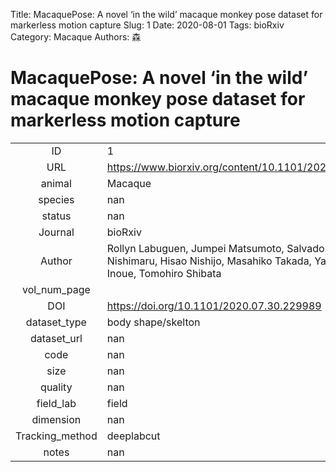 Title: MacaquePose: A novel ‘in the wild’ macaque monkey pose dataset for markerless motion capture
Slug: 1
Date: 2020-08-01
Tags: bioRxiv
Category: Macaque
Authors: 森

# MacaquePose: A novel ‘in the wild’ macaque monkey pose dataset for markerless motion capture

|||
|:-:|:-|
|ID| 1|
|URL| https://www.biorxiv.org/content/10.1101/2020.07.30.229989v2|
|animal| Macaque|
|species| nan|
|status| nan|
|Journal| bioRxiv|
|Author| Rollyn Labuguen, Jumpei Matsumoto, Salvador Negrete, Hiroshi Nishimaru, Hisao Nishijo, Masahiko Takada, Yasuhiro Go, Ken-ichi Inoue, Tomohiro Shibata|
|vol_num_page| |
|DOI| https://doi.org/10.1101/2020.07.30.229989|
|dataset_type| body shape/skelton|
|dataset_url| nan|
|code| nan|
|size| nan|
|quality| nan|
|field_lab      | field|
|dimension      | nan|
|Tracking_method| deeplabcut|
|notes          | nan|